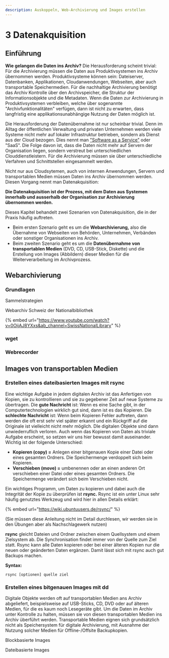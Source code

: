 ```yaml
---
description: Auskoppeln, Web-Archivierung und Images erstellen
---
```


# 3 Datenakquisition

## Einführung

**Wie gelangen die Daten ins Archiv?** Die Herausforderung scheint trivial: Für die Archivierung müssen die Daten aus Produktivsystemen ins Archiv übernommen werden. Produktivsysteme können sein: Dateiserver, Datenbanken, Applikationen, Cloudanwendungen, Webseiten, aber auch transportable Speichermedien. Für die nachhaltige Archivierung benötigt das Archiv Kontrolle über den Archivspeicher, die Struktur der Informationsobjekte und die Metadaten. Wenn die Daten zur Archivierung in Produktivsystemen verbleiben, welche über sogenannte "Archivfunktionalitäten" verfügen, dann ist nicht zu erwarten, dass langfristig eine applikationsunabhängige Nutzung der Daten möglich ist.

Die Herausforderung der Datenübernahme ist nur scheinbar trivial. Denn im Alltag der öffentlichen Verwaltung und privaten Unternehmen werden viele Systeme nicht mehr auf lokaler Infrastruktur betrieben, sondern als Dienst aus der Cloud bezogen. Dies nennt man ["Software as a Service"](https://de.wikipedia.org/wiki/Software\_as\_a\_Service) oder  "SaaS". Die Folge davon ist, dass die Daten nicht mehr auf Servern der Organisation liegen, sondern verstreut bei unterschiedlichen Clouddienstleistern. Für die Archivierung müssen sie über unterschiedliche Verfahren und Schnittstellen eingesammelt werden.&#x20;

Nicht nur aus Cloudsytemen, auch von internen Anwendungen, Servern und transportablen Medien müssen Daten ins Archiv übernommen werden. Diesen Vorgang nennt man Datenakquisition:

**Die Datenakquisition ist der Prozess, mit dem Daten aus Systemen innerhalb und ausserhalb der Organisation zur Archivierung übernommen werden.**

Dieses Kapitel behandelt zwei Szenarien von Datenakquisition, die in der Praxis häufig auftreten.

* Beim ersten Szenario geht es um die **Webarchivierung,** also die Übernahme von Webseiten von Behörden, Unternehmen, Verbänden oder sonstiger Organisationen ins Archiv.&#x20;
* Beim zweiten Szenario geht es um die **Datenübernahme von transportablen Medien** (DVD, CD, USB-Stick, Diskette) und die Erstellung von Images (Abbildern) dieser Medien für die Weiterverarbeitung im Archivprozess.

## Webarchivierung

### Grundlagen

Sammelstrategien

Webarchiv Schweiz der Nationalbibliothek

{% embed url="https://www.youtube.com/watch?v=0OijAJ8YXxs&ab_channel=SwissNationalLibrary" %}

### wget

### Webrecorder

## Images von transportablen Medien

### Erstellen eines dateibasierten Images mit rsync

Eine wichtige Aufgabe in jedem digitalen Archiv ist das Anfertigen von Kopien, sie zu kontrollieren und sie zu gegebener Zeit auf neue Systeme zu übertragen. Die **gute Nachricht** ist: Wenn es eine Sache gibt, in der Computertechnologien wirklich gut sind, dann ist es das Kopieren. Die **schlechte Nachricht** ist: Wenn beim Kopieren Fehler auftreten, dann werden die oft erst sehr viel später erkannt und ein Rückgriff auf die Originale ist vielleicht nicht mehr möglich. DIe digitalen Objekte sind dann unwiederruflich verloren. Auch wenn das Kopieren von Daten als triviale Aufgabe erscheint, so setzen wir uns hier bewusst damit auseinander. Wichtig ist der folgende Unterschied:

* **Kopieren (copy) =** Anlegen einer bitgenauen Kopie einer Datei oder eines gesamten Ordners. Die Speichermenge verdoppelt sich beim Kopieren.
* **Verschieben (move) =** umbenennen oder an einen anderen Ort verschieben einer Datei oder eines gesamten Ordners. Die Speichermenge verändert sich beim Verschieben nicht.

Ein wichtiges Programm, um Daten zu kopieren und dabei auch die Integrität der Kopie zu überprüfen ist **rsync.** Rsync ist ein unter Linux sehr häufig genutztes Werkzeug und wird hier in allen Details erklärt:

{% embed url="https://wiki.ubuntuusers.de/rsync/" %}

(Sie müssen diese Anleitung nicht im Detail durchlesen, wir werden sie in den Übungen aber als Nachschlagewerk nutzen)

**rsync** gleicht Dateien und Ordner zwischen einem Quellsystem und einem Zielsystem ab. Die Synchronisation findet immer von der Quelle zum Ziel statt. Rsync kann alle Daten kopieren oder bei einer älteren Kopien nur die neuen oder geänderten Daten ergänzen. Damit lässt sich mit rsync auch gut Backups machen.



**Syntax:**&#x20;

```shell
rsync [optionen] quelle ziel
```

### Erstellen eines bitgenauen Images mit dd

Digitale Objekte werden oft auf transportablen Medien ans Archiv abgeliefert, beispielsweise auf USB-Sticks, CD, DVD oder auf älteren Medien, für die es kaum noch Lesegeräte gibt. Um die Daten im Archiv unter Kontrolle zu halten, müssen sie von diesen transportablen Medien ins Archiv überführt werden. Transportable Medien eignen sich grundsätzlich nicht als Speichersystem für digitale Archivierung, mit Ausnahme der Nutzung solcher Medien für Offline-/Offsite Backupkopien.



Blockbasierte Images&#x20;

Dateibasierte Images
